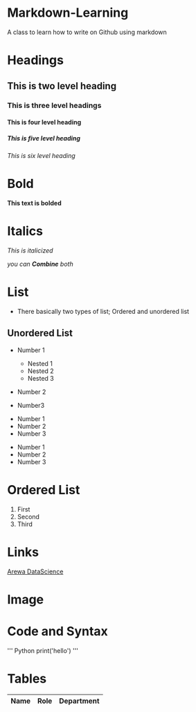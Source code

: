 # Markdown-Learning
A class to learn how to write on Github using markdown

# Headings

## This is two level heading

### This is three level headings

#### This is four level heading

##### This is five level heading
###### This is six level heading

# Bold
**This text is bolded**

# Italics
_This is italicized_

_you can **Combine** both_

# List
- There basically two types of list; Ordered and unordered list
## Unordered List
- Number 1
    - Nested 1
    - Nested 2
    - Nested 3
  
- Number 2
- Number3


* Number 1
* Number 2
* Number 3

+  Number 1
+  Number 2
+  Number 3
  
# Ordered List
1. First
2. Second
3. Third

# Links
[Arewa DataScience](https://www.google.com/search?q=arewa+data+science&oq=)

# Image


# Code and Syntax
''' Python
print('hello')
'''

# Tables
| Name | Role | Department|
|------|------|-----------|
